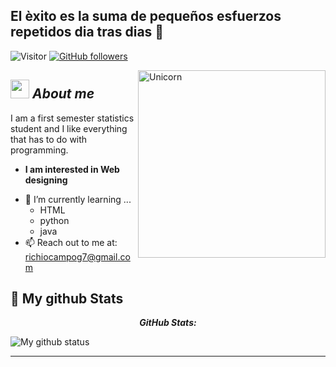 ## El èxito es la suma de pequeños esfuerzos repetidos dia tras dias  👋

![Visitor](https://visitor-badge.laobi.icu/badge?page_id=Bhargavi-hash.repoName) [![GitHub followers](https://img.shields.io/github/followers/Bhargavi-hash.svg?style=social&label=Follow)](https://github.com/Bhargavi-hash?tab=followers)<br/>

<!--
**Bhargavi-hash/Bhargavi-hash** is a ✨ _special_ ✨ repository because its `README.md` (this file) appears on your GitHub profile.
-->

<img align="right" width=300px alt="Unicorn" src="https://i.gifer.com/CJCG.gif" />

## <img src="https://media.giphy.com/media/ObNTw8Uzwy6KQ/giphy.gif" width="30px">&nbsp;***About me***

I am a first semester statistics student and I like everything that has to do with programming.
* **I am interested in Web designing**
- 🌱 I’m currently learning ...
    - HTML
    - python
    - java
- 📫 Reach out to me at: <a href="richiocampog7@gmail.com">richiocampog7@gmail.com</a>


<h2>👀 My github Stats</h2>

<div>
<!--   <p align="center">
    <b><em>Now listening to:</em></b> <br/>
    <img src="https://spotify-github-profile.vercel.app/api/view?uid=Bhargavi-hash&cover_image=true&theme=novatorem" alt="Now Listenting to" />
  </p> -->
  
  <p align="center">
  <b><em>GitHub Stats:</em></b> <br/>
    
</div>

![My github status](https://github-readme-stats.vercel.app/api?username=richarson7406&show_icons=true)


---------------------------------------------------------------------------------------------------------------------
